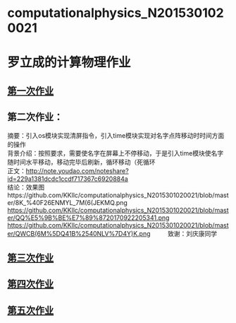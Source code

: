 # computationalphysics_N2015301020021
# 罗立成的计算物理作业
## [第一次作业](https://github.com/KKllc/computationalphysics_N2015301020021/blob/master/1_My%20name.py)
## 第二次作业：   
摘要：引入os模块实现清屏指令，引入time模块实现对名字点阵移动时时间方面的操作  
背景介绍：按照要求，需要使名字在屏幕上不停移动，于是引入time模块使名字随时间水平移动，移动完毕后刷新，循环移动（死循环  
正文：http://note.youdao.com/noteshare?id=229a1381dcdc1ccdf717367c6920884a  
结论：效果图https://github.com/KKllc/computationalphysics_N2015301020021/blob/master/8K_%40F26ENMYL_7M(6(JEKMQ.png  
https://github.com/KKllc/computationalphysics_N2015301020021/blob/master/QQ%E5%9B%BE%E7%89%8720170922205341.png
       https://github.com/KKllc/computationalphysics_N2015301020021/blob/master/QWCB(6M%5DQ41B%2540NLV%7D4Y)K.png
          致谢：刘庆康同学
## [第三次作业](https://github.com/KKllc/computationalphysics_N2015301020021/blob/master/exercise3.md)
## [第四次作业](https://github.com/KKllc/computationalphysics_N2015301020021/blob/master/Excercise4.md)
## [第五次作业](https://github.com/KKllc/computationalphysics_N2015301020021/blob/master/Excerise5.md)
